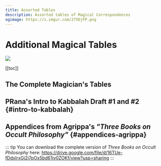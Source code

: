 ```yaml
---
title: Assorted Tables
description: Assorted tables of Magical Correspondences
ogimage: https://i.imgur.com/275DjFP.png
---
```


# Additional Magical Tables

![](https://i.imgur.com/275DjFP.png)

[[toc]]

## The Complete Magician's Tables

<PDF :src="`https://files.catbox.moe/7kw3pt.pdf`" title="Complete Magician's Tables (/w Bookmarks)" />

## PRana's Intro to Kabbalah Draft #1 and #2 {#intro-to-kabbalah}

<PDF :src="`https://files.catbox.moe/0jvglu.pdf`" title="PRana's Intro to Kabbalah" />

## Appendices from Agrippa's _"Three Books on Occult Philosophy"_ {#appendices-agrippa}

::: tip
You can download the complete version of _Three Books on Occult Philosophy_ here: https://drive.google.com/file/d/16TUe-fDdxlrxGj2j7pOx5bd61iv0ZOKf/view?usp=sharing
:::

<PDF :src="`https://files.catbox.moe/2p571v.pdf`" title="Appendicies from Three Books on Occult Philosophy" />
